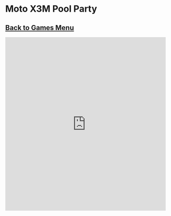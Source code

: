 # Moto X3M Pool Party
## [Back to Games Menu](https://simatalk.github.io/games)

<iframe width='100%' height='545' src='https://games.cdn.famobi.com/html5games/m/moto-x3m-pool-party/v080/?fg_domain=play.famobi.com&fg_aid=A1000-111&fg_uid=b2102250-eb51-4704-9cab-ff296491cc68&fg_pid=e37ab3ce-88cd-4438-9b9c-a37df5d33736&fg_beat=830&original_ref=https%3A%2F%2Fplay.famobi.com%2Fmoto-x3m-pool-party' frameborder='0' scrolling='no'></iframe>
